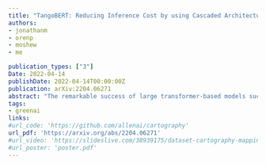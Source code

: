 ```yaml
---
title: "TangoBERT: Reducing Inference Cost by using Cascaded Architecture"
authors:
- jonathanm
- orenp
- moshew
- me

publication_types: ["3"]
Date: 2022-04-14
publishDate: 2022-04-14T00:00:00Z
publication: arXiv:2204.06271
abstract: "The remarkable success of large transformer-based models such as BERT, RoBERTa and XLNet in many NLP tasks comes with a large increase in monetary and environmental cost due to their high computational load and energy consumption. In order to reduce this computational load in inference time, we present TangoBERT, a cascaded model architecture in which instances are first processed by an efficient but less accurate first tier model, and only part of those instances are additionally processed by a less efficient but more accurate second tier model. The decision of whether to apply the second tier model is based on a confidence score produced by the first tier model. Our simple method has several appealing practical advantages compared to standard cascading approaches based on multi-layered transformer models. First, it enables higher speedup gains (average lower latency). Second, it takes advantage of batch size optimization for cascading, which increases the relative inference cost reductions. We report TangoBERT inference CPU speedup on four text classification GLUE tasks and on one reading comprehension task. Experimental results show that TangoBERT outperforms efficient early exit baseline models; on the the SST-2 task, it achieves an accuracy of 93.9% with a CPU speedup of 8.2x."
tags:
- greenai
links:
#url_code: 'https://github.com/allenai/cartography'
url_pdf: 'https://arxiv.org/abs/2204.06271'
#url_video: 'https://slideslive.com/38939175/dataset-cartography-mapping-and-diagnosing-datasets-with-training-dynamics'
#url_poster: 'poster.pdf'
---
```


